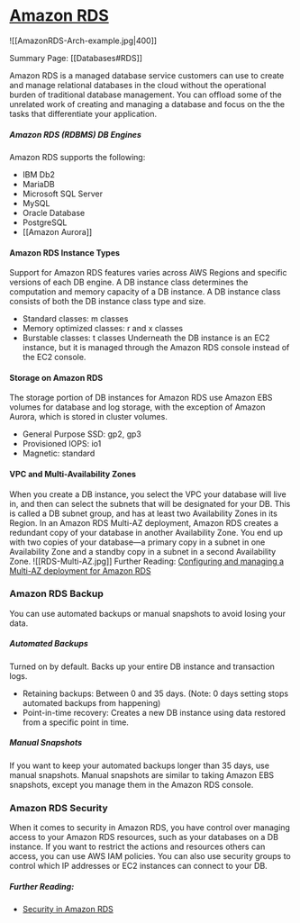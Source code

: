 # [Amazon RDS](https://docs.aws.amazon.com/AmazonRDS/latest/UserGuide/Welcome.html)
![[AmazonRDS-Arch-example.jpg|400]]

Summary Page: [[Databases#RDS]]

Amazon RDS is a managed database service customers can use to create and manage relational databases in the cloud without the operational burden of traditional database management. You can offload some of the unrelated work of creating and managing a database and focus on the the tasks that differentiate your application.
##### Amazon RDS (RDBMS) DB Engines
Amazon RDS supports the following:
- IBM Db2
- MariaDB
- Microsoft SQL Server
- MySQL
- Oracle Database
- PostgreSQL
- [[Amazon Aurora]]
#### Amazon RDS Instance Types
Support for Amazon RDS features varies across AWS Regions and specific versions of each DB engine.
A DB instance class determines the computation and memory capacity of a DB instance. A DB instance class consists of both the DB instance class type and size.
- Standard classes: m classes
- Memory optimized classes: r and x classes
- Burstable classes: t classes
Underneath the DB instance is an EC2 instance, but it is managed through the Amazon RDS console instead of the EC2 console.
#### Storage on Amazon RDS
The storage portion of DB instances for Amazon RDS use Amazon EBS volumes for database and log storage, with the exception of Amazon Aurora, which is stored in cluster volumes.
- General Purpose SSD: gp2, gp3
- Provisioned IOPS: io1
- Magnetic: standard
#### VPC and Multi-Availability Zones
When you create a DB instance, you select the VPC your database will live in, and then can select the subnets that will be designated for your DB. This is called a DB subnet group, and has at least two Availability Zones in its Region.
In an Amazon RDS Multi-AZ deployment, Amazon RDS creates a redundant copy of your database in another Availability Zone. You end up with two copies of your database—a primary copy in a subnet in one Availability Zone and a standby copy in a subnet in a second Availability Zone.
![[RDS-Multi-AZ.jpg]]
Further Reading: [Configuring and managing a Multi-AZ deployment for Amazon RDS](https://docs.aws.amazon.com/AmazonRDS/latest/UserGuide/Concepts.MultiAZ.html)
### Amazon RDS Backup
You can use automated backups or manual snapshots to avoid losing your data.
##### Automated Backups
Turned on by default. Backs up your entire DB instance and transaction logs.
- Retaining backups: Between 0 and 35 days. (Note: 0 days setting stops automated backups from happening)
- Point-in-time recovery: Creates a new DB instance using data restored from a specific point in time.
##### Manual Snapshots
If you want to keep your automated backups longer than 35 days, use manual snapshots. Manual snapshots are similar to taking Amazon EBS snapshots, except you manage them in the Amazon RDS console.
### Amazon RDS Security
When it comes to security in Amazon RDS, you have control over managing access to your Amazon RDS resources, such as your databases on a DB instance.
If you want to restrict the actions and resources others can access, you can use AWS IAM policies.
You can also use security groups to control which IP addresses or EC2 instances can connect to your DB.
##### Further Reading:
- [Security in Amazon RDS](https://docs.aws.amazon.com//AmazonRDS/latest/UserGuide/UsingWithRDS.html)

